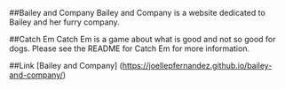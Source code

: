 ##Bailey and Company
Bailey and Company is a website dedicated to Bailey and her furry company.

##Catch Em
Catch Em is a game about what is good and not so good for dogs. Please see the README for Catch Em for more information.

##Link
[Bailey and Company] (https://joellepfernandez.github.io/bailey-and-company/)
